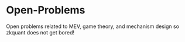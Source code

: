 # Open-Problems
Open problems related to MEV, game theory, and mechanism design so zkquant does not get bored!
